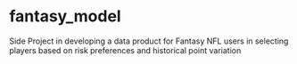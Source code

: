 # fantasy_model
Side Project in developing a data product for Fantasy NFL users in selecting players based on risk preferences and historical point variation
